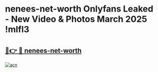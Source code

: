 # nenees-net-worth Onlyfans Leaked - New Video & Photos March 2025 !mlfl3

# <h2><a href="https://t1wbd1.iuczelnia.edu.pl?title=nenees-net-worth&ref=mlfl3">🔗👉 🔴 nenees-net-worth</a></h2>

[![acn](https://github.com/user-attachments/assets/0f9c940e-d8b0-45ae-aac7-cd30a18b3e1c)](https://t1wbd1.iuczelnia.edu.pl?title=nenees-net-worth&ref=mlfl3)

